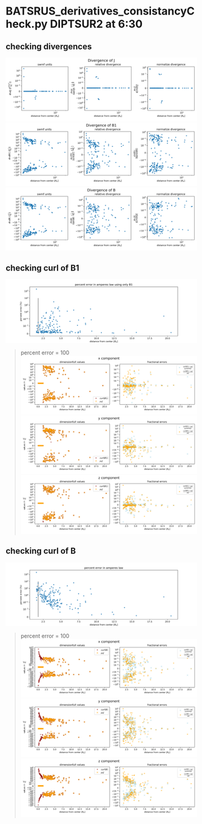 # BATSRUS_derivatives_consistancyCheck.py DIPTSUR2 at 6:30

## checking divergences
![](divergence_J.png)
![](divergence_B1.png)
![](divergence_B.png)

## checking curl of B1
![](curlB1_and_J_percent_error.png)
> percent error = $100% * \frac{|curl(B1)-\mu_0 J|}{|\mu_0 J|}$
![](curlB1_and_J_x_component.png)
![](curlB1_and_J_y_component.png)
![](curlB1_and_J_z_component.png)

## checking curl of B
![](curlB_and_J_percent_error.png)
> percent error = $100% * \frac{|curl(B)-\mu_0 J|}{|\mu_0 J|}$
![](curlB_and_J_x_component.png)
![](curlB_and_J_y_component.png)
![](curlB_and_J_z_component.png)
